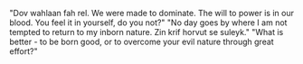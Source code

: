 "Dov wahlaan fah rel. We were made to dominate. The will to power is in our blood. You feel it in yourself, do you not?"
"No day goes by where I am not tempted to return to my inborn nature. Zin krif horvut se suleyk."
"What is better - to be born good, or to overcome your evil nature through great effort?"


